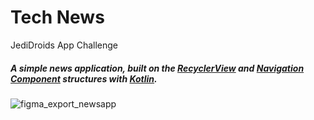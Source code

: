 # Tech News
JediDroids App Challenge

##### A simple news application, built on the [RecyclerView](https://developer.android.com/jetpack/androidx/releases/recyclerview) and [Navigation Component](https://developer.android.com/guide/navigation) structures with [Kotlin](https://kotlinlang.org). 

![figma_export_newsapp](https://user-images.githubusercontent.com/58929094/144727520-5cf0c834-8631-4a4f-9e25-880fc2115034.png)
